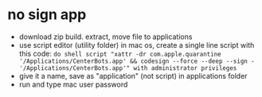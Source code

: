 # no sign app

- download zip build. extract, move file to applications
- use script editor (utility folder) in mac os, create a single line script with this code:
  `do shell script "xattr -dr com.apple.quarantine '/Applications/CenterBots.app' && codesign --force --deep --sign - '/Applications/CenterBots.app'" with administrator privileges
`
- give it a name, save as "application" (not script) in applications folder
- run and type mac user password
